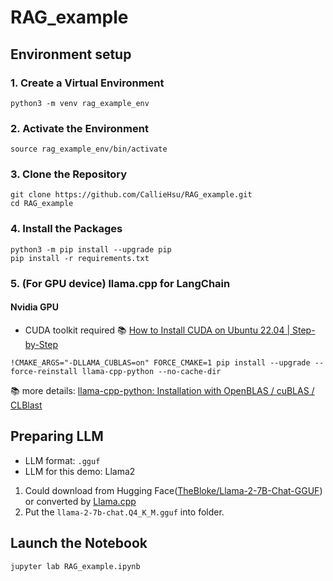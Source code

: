 # RAG_example
## Environment setup
### 1. Create a Virtual Environment
```
python3 -m venv rag_example_env
```
### 2. Activate the Environment
```
source rag_example_env/bin/activate
```
### 3. Clone the Repository
```
git clone https://github.com/CallieHsu/RAG_example.git
cd RAG_example
```
### 4. Install the Packages
```
python3 -m pip install --upgrade pip
pip install -r requirements.txt
```

### 5. (For GPU device) llama.cpp for LangChain
#### Nvidia GPU
- CUDA toolkit required  📚 [How to Install CUDA on Ubuntu 22.04 | Step-by-Step](https://www.cherryservers.com/blog/install-cuda-ubuntu)
```
!CMAKE_ARGS="-DLLAMA_CUBLAS=on" FORCE_CMAKE=1 pip install --upgrade --force-reinstall llama-cpp-python --no-cache-dir
```
📚 more details: [llama-cpp-python: Installation with OpenBLAS / cuBLAS / CLBlast](https://python.langchain.com/docs/integrations/llms/llamacpp/#installation-with-openblas-cublas-clblast)



## Preparing LLM
- LLM format: `.gguf`
- LLM for this demo: Llama2
1. Could download from Hugging Face([TheBloke/Llama-2-7B-Chat-GGUF](https://huggingface.co/TheBloke/Llama-2-7B-Chat-GGUF)) or converted by [Llama.cpp](https://github.com/ggerganov/llama.cpp)
2. Put the `llama-2-7b-chat.Q4_K_M.gguf` into folder.


## Launch the Notebook
```
jupyter lab RAG_example.ipynb
```
